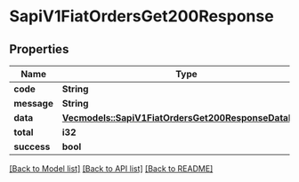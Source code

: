 # SapiV1FiatOrdersGet200Response

## Properties

Name | Type | Description | Notes
------------ | ------------- | ------------- | -------------
**code** | **String** |  | 
**message** | **String** |  | 
**data** | [**Vec<models::SapiV1FiatOrdersGet200ResponseDataInner>**](_sapi_v1_fiat_orders_get_200_response_data_inner.md) |  | 
**total** | **i32** |  | 
**success** | **bool** |  | 

[[Back to Model list]](../README.md#documentation-for-models) [[Back to API list]](../README.md#documentation-for-api-endpoints) [[Back to README]](../README.md)


